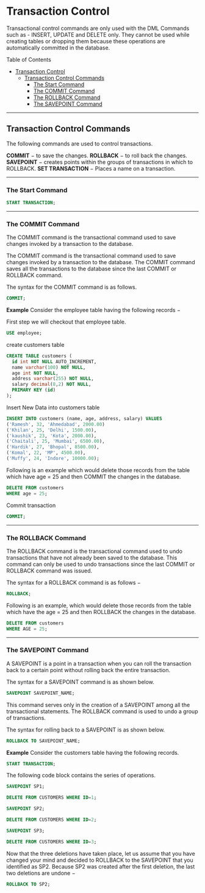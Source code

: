 # Transaction Control

Transactional control commands are only used with the DML Commands such as - INSERT, UPDATE and DELETE only. They cannot be used while creating tables or dropping them because these operations are automatically committed in the database.

Table of Contents

- [Transaction Control](#transaction-control)
  - [Transaction Control Commands](#transaction-control-commands)
    - [The Start Command](#the-start-command)
    - [The COMMIT Command](#the-commit-command)
    - [The ROLLBACK Command](#the-rollback-command)
    - [The SAVEPOINT Command](#the-savepoint-command)

---

## Transaction Control Commands

The following commands are used to control transactions.

**COMMIT** − to save the changes.
**ROLLBACK** − to roll back the changes.
**SAVEPOINT** − creates points within the groups of transactions in which to ROLLBACK.
**SET TRANSACTION** − Places a name on a transaction.

---

### The Start Command

```sql
START TRANSACTION;
```

---

### The COMMIT Command

The COMMIT command is the transactional command used to save changes invoked by a transaction to the database.

The COMMIT command is the transactional command used to save changes invoked by a transaction to the database. The COMMIT command saves all the transactions to the database since the last COMMIT or ROLLBACK command.

The syntax for the COMMIT command is as follows.

```sql
COMMIT;
```

**Example**
Consider the employee table having the following records −

First step we will checkout that employee table.

```sql
USE employee;
```

create customers table

```sql
CREATE TABLE customers (
  id int NOT NULL AUTO_INCREMENT,
  name varchar(100) NOT NULL,
  age int NOT NULL,
  address varchar(255) NOT NULL,
  salary decimal(8,2) NOT NULL,
  PRIMARY KEY (id)
);
```

Insert New Data into customers table

```sql
INSERT INTO customers (name, age, address, salary) VALUES
('Ramesh', 32, 'Ahmedabad', 2000.00)
('Khilan', 25, 'Delhi', 1500.00),
('kaushik', 23, 'Kota', 2000.00),
('Chaitali', 25, 'Mumbai', 6500.00),
('Hardik', 27, 'Bhopal', 8500.00),
('Komal', 22, 'MP', 4500.00),
('Muffy', 24, 'Indore', 10000.00);
```

Following is an example which would delete those records from the table which have age = 25 and then COMMIT the changes in the database.

```sql
DELETE FROM customers
WHERE age = 25;
```

Commit transaction

```sql
COMMIT;
```

---

### The ROLLBACK Command

The ROLLBACK command is the transactional command used to undo transactions that have not already been saved to the database. This command can only be used to undo transactions since the last COMMIT or ROLLBACK command was issued.

The syntax for a ROLLBACK command is as follows −

```sql
ROLLBACK;
```

Following is an example, which would delete those records from the table which have the age = 25 and then ROLLBACK the changes in the database.

```sql
DELETE FROM customers
WHERE AGE = 25;
```

---

### The SAVEPOINT Command

A SAVEPOINT is a point in a transaction when you can roll the transaction back to a certain point without rolling back the entire transaction.

The syntax for a SAVEPOINT command is as shown below.

```sql
SAVEPOINT SAVEPOINT_NAME;
```

This command serves only in the creation of a SAVEPOINT among all the transactional statements. The ROLLBACK command is used to undo a group of transactions.

The syntax for rolling back to a SAVEPOINT is as shown below.

```sql
ROLLBACK TO SAVEPOINT_NAME;
```

**Example**
Consider the customers table having the following records.

```sql
START TRANSACTION;
```

The following code block contains the series of operations.

```sql
SAVEPOINT SP1;

DELETE FROM CUSTOMERS WHERE ID=1;

SAVEPOINT SP2;

DELETE FROM CUSTOMERS WHERE ID=2;

SAVEPOINT SP3;

DELETE FROM CUSTOMERS WHERE ID=3;
```

Now that the three deletions have taken place, let us assume that you have changed your mind and decided to ROLLBACK to the SAVEPOINT that you identified as SP2. Because SP2 was created after the first deletion, the last two deletions are undone −

```sql
ROLLBACK TO SP2;
```
